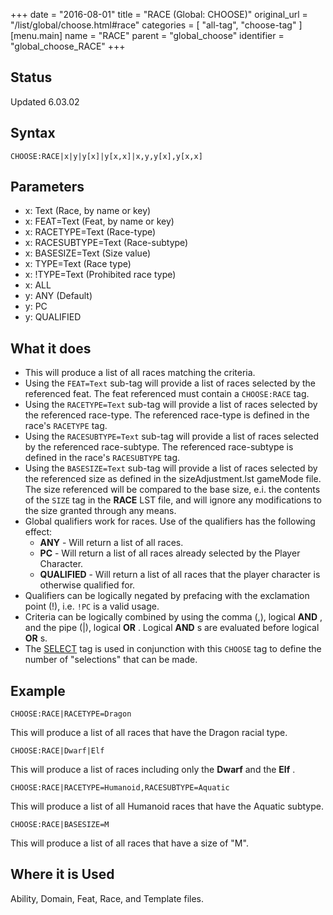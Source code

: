 +++
date = "2016-08-01"
title = "RACE (Global: CHOOSE)"
original_url = "/list/global/choose.html#race"
categories = [ "all-tag", "choose-tag" ]
[menu.main]
    name = "RACE"
    parent = "global_choose"
    identifier = "global_choose_RACE"
+++

## Status

Updated 6.03.02

## Syntax

`CHOOSE:RACE|x|y|y[x]|y[x,x]|x,y,y[x],y[x,x]`

## Parameters

-   x: Text (Race, by name or key)
-   x: FEAT=Text (Feat, by name or key)
-   x: RACETYPE=Text (Race-type)
-   x: RACESUBTYPE=Text (Race-subtype)
-   x: BASESIZE=Text (Size value)
-   x: TYPE=Text (Race type)
-   x: !TYPE=Text (Prohibited race type)
-   x: ALL
-   y: ANY (Default)
-   y: PC
-   y: QUALIFIED



What it does
------------

-   This will produce a list of all races matching the criteria.
-   Using the `FEAT=Text` sub-tag will provide a list of races selected
    by the referenced feat. The feat referenced must contain a
    `CHOOSE:RACE` tag.
-   Using the `RACETYPE=Text` sub-tag will provide a list of races
    selected by the referenced race-type. The referenced race-type is
    defined in the race's `RACETYPE` tag.
-   Using the `RACESUBTYPE=Text` sub-tag will provide a list of races
    selected by the referenced race-subtype. The referenced race-subtype
    is defined in the race's `RACESUBTYPE` tag.
-   Using the `BASESIZE=Text` sub-tag will provide a list of races
    selected by the referenced size as defined in the <span
    class="lstfile"> sizeAdjustment.lst </span> gameMode file. The size
    referenced will be compared to the base size, e.i. the contents of
    the `SIZE` tag in the **RACE** LST file, and will ignore any
    modifications to the size granted through any means.
-   Global qualifiers work for races. Use of the qualifiers has the
    following effect:
    -   **ANY** - Will return a list of all races.
    -   **PC** - Will return a list of all races already selected by the
        Player Character.
    -   **QUALIFIED** - Will return a list of all races that the player
        character is otherwise qualified for.
-   Qualifiers can be logically negated by prefacing with the
    exclamation point (!), i.e. `!PC` is a valid usage.
-   Criteria can be logically combined by using the comma (,), logical
    **AND** , and the pipe (|), logical **OR** . Logical **AND** s are
    evaluated before logical **OR** s.
-   The [SELECT](/list/global/other/select.html) tag is used in
    conjunction with this `CHOOSE` tag to define the number of
    "selections" that can be made.

Example
-------

`CHOOSE:RACE|RACETYPE=Dragon`

This will produce a list of all races that have the Dragon racial type.

`CHOOSE:RACE|Dwarf|Elf`

This will produce a list of races including only the **Dwarf** and the
**Elf** .

`CHOOSE:RACE|RACETYPE=Humanoid,RACESUBTYPE=Aquatic`

This will produce a list of all Humanoid races that have the Aquatic
subtype.

`CHOOSE:RACE|BASESIZE=M`

This will produce a list of all races that have a size of "M".

Where it is Used
----------------

Ability, Domain, Feat, Race, and Template files.

